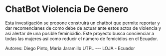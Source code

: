 # ChatBot Violencia De Genero
Esta investigación se propone construirá un chatbot que permite reportar y dar recomencianes de como debe de actuar ante estos actos de violencia y así alertar de una posible feminicidio. Este proyecto busca concienciar a todas las mujeres así como reducir el número de femicidios en el Ecuador.

Autores: Diego Pinto, María Jaramillo
UTPL --- LOJA - Ecuador
 
